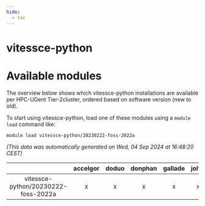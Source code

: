 ```yaml
---
hide:
  - toc
---
```


vitessce-python
===============

# Available modules


The overview below shows which vitessce-python installations are available per HPC-UGent Tier-2cluster, ordered based on software version (new to old).

To start using vitessce-python, load one of these modules using a `module load` command like:

```shell
module load vitessce-python/20230222-foss-2022a
```

*(This data was automatically generated on Wed, 04 Sep 2024 at 16:48:20 CEST)*  

| |accelgor|doduo|donphan|gallade|joltik|shinx|skitty|
| :---: | :---: | :---: | :---: | :---: | :---: | :---: | :---: |
|vitessce-python/20230222-foss-2022a|x|x|x|x|x|-|x|
